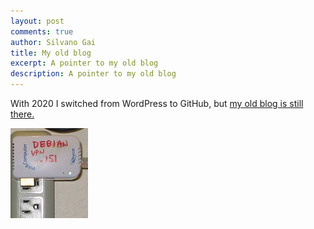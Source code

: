 ```yaml
---
layout: post
comments: true
author: Silvano Gai
title: My old blog
excerpt: A pointer to my old blog
description: A pointer to my old blog  
---
```

With 2020 I switched from WordPress to GitHub, but [my old blog is still there.](https://www.ip6.com/projects)

![Old Project Logo](/assets/images/project-logo.jpg)


